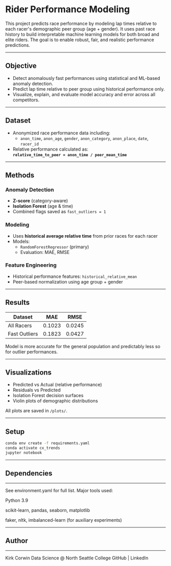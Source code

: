 # Rider Performance Modeling

This project predicts race performance by modeling lap times relative to each racer's demographic peer group (age + gender). It uses past race history to build interpretable machine learning models for both broad and elite riders. The goal is to enable robust, fair, and realistic performance predictions.

---

## Objective

- Detect anomalously fast performances using statistical and ML-based anomaly detection.
- Predict lap time relative to peer group using historical performance only.
- Visualize, explain, and evaluate model accuracy and error across all competitors.

---

## Dataset

- Anonymized race performance data including:
  - `anon_time`, `anon_age`, `gender`, `anon_category`, `anon_place`, `date`, `racer_id`
- Relative performance calculated as:  
  **`relative_time_to_peer = anon_time / peer_mean_time`**

---

## Methods

### Anomaly Detection
- **Z-score** (category-aware)
- **Isolation Forest** (age & time)
- Combined flags saved as `fast_outliers = 1`

### Modeling
- Uses **historical average relative time** from prior races for each racer
- Models:
  - `RandomForestRegressor` (primary)
  - Evaluation: MAE, RMSE

### Feature Engineering
- Historical performance features: `historical_relative_mean`
- Peer-based normalization using age group + gender

---

## Results

| Dataset        | MAE    | RMSE   |
|----------------|--------|--------|
| All Racers     | 0.1023 | 0.0245 |
| Fast Outliers  | 0.1823 | 0.0427 |

Model is more accurate for the general population and predictably less so for outlier performances.

---

## Visualizations

- Predicted vs Actual (relative performance)
- Residuals vs Predicted
- Isolation Forest decision surfaces
- Violin plots of demographic distributions

All plots are saved in `/plots/`.

---

## Setup

```bash
conda env create -f requirements.yaml
conda activate cx_trends
jupyter notebook
```
---

## Dependencies

---
See environment.yaml for full list. Major tools used:

Python 3.9

scikit-learn, pandas, seaborn, matplotlib

faker, nltk, imbalanced-learn (for auxiliary experiments)

---

## Author

---

Kirk Corwin
Data Science @ North Seattle College
GitHub | LinkedIn